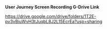 **User Journey Screen Recording G-Drive Link**

https://drive.google.com/drive/folders/1T2E-pv3vBiuWvH3tJuqbL8J2L15EcrEa?usp=sharing
